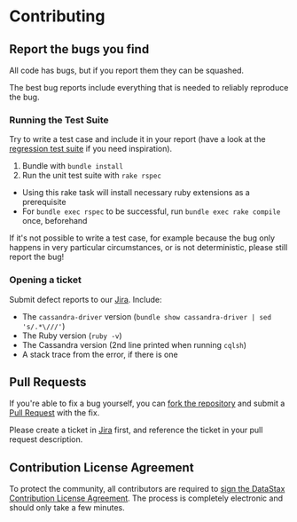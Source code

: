 # Contributing

## Report the bugs you find

All code has bugs, but if you report them they can be squashed.

The best bug reports include everything that is needed to reliably reproduce the bug.

### Running the Test Suite

Try to write a test case and include it in your report (have a look at the
[regression test suite](spec/regressions) if you need inspiration).

1. Bundle with `bundle install`
1. Run the unit test suite with `rake rspec`
  * Using this rake task will install necessary ruby extensions as a prerequisite
  * For `bundle exec rspec` to be successful, run `bundle exec rake compile` once, beforehand

If it's not possible to write a test case, for example because the bug only happens in
very particular circumstances, or is not deterministic, please still report the bug!

### Opening a ticket

Submit defect reports to our [Jira](https://datastax-oss.atlassian.net/projects/RUBY/issues). Include:

* The `cassandra-driver` version (`bundle show cassandra-driver | sed 's/.*\///'`)
* The Ruby version (`ruby -v`)
* The Cassandra version (2nd line printed when running `cqlsh`)
* A stack trace from the error, if there is one

## Pull Requests

If you're able to fix a bug yourself, you can
[fork the repository](https://help.github.com/articles/fork-a-repo/) and submit a
[Pull Request](https://help.github.com/articles/using-pull-requests/) with the fix.

Please create a ticket in [Jira](https://datastax-oss.atlassian.net/projects/RUBY/issues)
first, and reference the ticket in your pull request description.

## Contribution License Agreement

To protect the community, all contributors are required to
[sign the DataStax Contribution License Agreement](http://cla.datastax.com/).
The process is completely electronic and should only take a few minutes.
